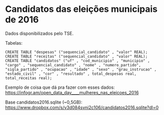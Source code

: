 # Candidatos das eleições municipais de 2016

Dados disponibilizados pelo TSE.

Tabelas:

    CREATE TABLE "despesas" ("sequencial_candidato" , "valor" REAL);
    CREATE TABLE "receitas" ("sequencial_candidato" , "valor" REAL);
    CREATE TABLE "candidatos" ("uf" , "cod_municipio" , "municipio" , "cargo" , "sequencial_candidato" , "nome" , "numero_partido", "sigla_partido" , "ocupacao" , "idade" , "sexo" , "grau_instrucao" , "estado_civil" , "cor" , "resultado" , total_despesas real, total_receitas real);

Exemplo de coisa que dá pra fazer com esses dados: https://infogr.am/open_data_day____mulheres_nas_eleicoes_2016

Base candidatos2016.sqlite (~0,5GB): https://www.dropbox.com/s/v3d084svni2c106/candidatos2016.sqlite?dl=0

